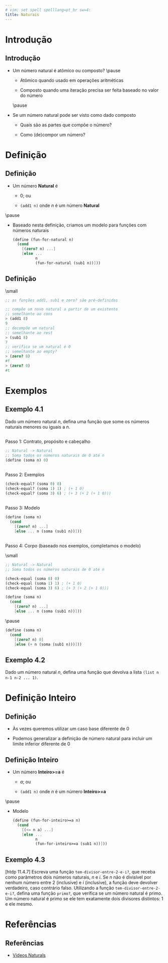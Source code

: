 ```yaml
---
# vim: set spell spelllang=pt_br sw=4:
title: Naturais
---
```


Introdução
==========


## Introdução

- Um número natural é atômico ou composto? \pause

    - Atômico quando usado em operações aritméticas

    - Composto quando uma iteração precisa ser feita baseado no valor do número

    \pause

- Se um número natural pode ser visto como dado composto

    - Quais são as partes que compõe o número?

    - Como (de)compor um número?



Definição
=========

## Definição

- Um número **Natural** é

    - $0$; ou

    - `(add1 n)` onde $n$ é um número **Natural**

\pause

- Baseado nesta definição, criamos um modelo para funções com números naturais

    ```scheme
    (define (fun-for-natural n)
      (cond
        [(zero? n) ...]
        [else ...
              n
              (fun-for-natural (sub1 n))]))
    ```


## Definição

\small

```scheme
;; as funções add1, sub1 e zero? são pré-definidas

;; compõe um novo natural a partir de um existente
;; semelhante ao cons
> (add1 8)
9
;; decompõe um natural
;; semelhante ao rest
> (sub1 8)
7
;; verifica se um natural é 0
;; semelhante ao empty?
> (zero? 8)
#f
> (zero? 0)
#t
```



Exemplos
========


## Exemplo 4.1

Dado um número natural $n$, defina uma função que some os números naturais
menores ou iguais a $n$.


##

Passo 1: Contrato, propósito e cabeçalho

```scheme
;; Natural -> Natural
;; Soma todos os números naturais de 0 até n
(define (soma n) 0)
```


##

Passo 2: Exemplos

```scheme
(check-equal? (soma 0) 0)
(check-equal? (soma 1) 1) ; (+ 1 0)
(check-equal? (soma 3) 6) ; (+ 3 (+ 2 (+ 1 0)))
```


##

Passo 3: Modelo

```scheme
(define (soma n)
  (cond
    [(zero? n) ...]
    [else ... n (soma (sub1 n))]))
```


##

Passo 4: Corpo (baseado nos exemplos, completamos o modelo)

\small

```scheme
;; Natural -> Natural
;; Soma todos os números naturais de 0 até n

(check-equal (soma 0) 0)
(check-equal (soma 1) 1) ; (+ 1 0)
(check-equal (soma 3) 6) ; (+ 3 (+ 2 (+ 1 0)))

(define (soma n)
  (cond
    [(zero? n) ...]
    [else ... n (soma (sub1 n))]))
```

\pause

```scheme
(define (soma n)
  (cond
    [(zero? n) 0]
    [else (+ n (soma (sub1 n)))]))
```


## Exemplo 4.2

Dado um número natural $n$, defina uma função que devolva a lista
`(list n n-1 n-2 ... 1)`.



Definição Inteiro
=================


## Definição

- Às vezes queremos utilizar um caso base diferente de $0$

- Podemos generalizar a definição de número natural para incluir um limite
  inferior diferente de $0$


## Definição Inteiro

- Um número **Inteiro>=a** é

    - $a$; ou

    - `(add1 n)` onde $n$ é um número **Inteiro>=a**

\pause

- Modelo

    ```scheme
    (define (fun-for-inteiro>=a n)
      (cond
        [(<= n a) ...]
        [else ...
              n
              (fun-for-inteiro>=a (sub1 n))]))
    ```


## Exemplo 4.3

[htdp 11.4.7] Escreva uma função `tem-divisor-entre-2-e-i?`, que receba como
parâmetros dois números naturais, $n$ e $i$. Se $n$ não é divisível por nenhum
número entre 2 (inclusive) e $i$ (inclusive), a função deve devolver
verdadeiro, caso contrário falso. Utilizando a função
`tem-divisor-entre-2-e-i?`, defina uma função `primo?`, que verifica se um
número natural é primo. Um número natural é primo se ele tem exatamente dois
divisores distintos: 1 e ele mesmo.


Referências
===========

## Referências

- [Vídeos Naturals](https://www.youtube.com/playlist?list=PL6NenTZG6KroGNU9XgT5G5Dt2M6YGjZMF)
